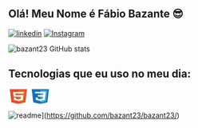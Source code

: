 
## Olá! Meu Nome é Fábio Bazante 😎 

[![linkedin](https://img.shields.io/badge/LinkedIn-0077B5?style=for-the-badge&logo=linkedin&logoColor=white)](https://www.linkedin.com/in/bazant23/)
[![Instagram](https://img.shields.io/badge/Instagram-E4405F?style=for-the-badge&logo=instagram&logoColor=white)](https://instagram.com/f.bazante)


![bazant23 GitHub stats](https://github-readme-stats.vercel.app/api?username=bazant23&show_icons=true&theme=dark&count_private=true)

## Tecnologias que eu uso no meu dia:

<div>
 <img align="center" alt="Rafa-HTML" height="30" width="40" src="https://raw.githubusercontent.com/devicons/devicon/master/icons/html5/html5-original.svg">
  <img align="center" alt="Rafa-CSS" height="30" width="40" src="https://raw.githubusercontent.com/devicons/devicon/master/icons/css3/css3-original.svg"></div>

![readme](https://github-readme-stats.vercel.app/api/pin/?username=bazant23&repo=bazant23&theme=react)](https://github.com/bazant23/bazant23/)
